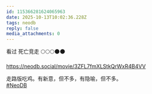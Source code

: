 ```yaml
---
id: 115366281624065963
date: 2025-10-13T10:02:36.228Z
tags: neodb
reply: false
media_attachments: 0
---
```


<p>看过 死亡竞走  🌕🌕🌕🌑🌑<br><br><a href="https://neodb.social/movie/3ZFL7fmXLStkQrWxR4B4VV" target="_blank" rel="nofollow noopener" translate="no"><span class="invisible">https://</span><span class="ellipsis">neodb.social/movie/3ZFL7fmXLSt</span><span class="invisible">kQrWxR4B4VV</span></a></p><p>走路版吃鸡。有新意，但不多，有隐喻，但不多。<br><a href="https://e5n.cc/tags/NeoDB" class="mention hashtag" rel="tag">#<span>NeoDB</span></a></p>
